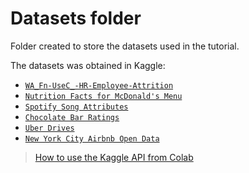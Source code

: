 # Datasets folder

Folder created to store the datasets used in the tutorial.

The datasets was obtained in Kaggle: 

- [`WA_Fn-UseC_-HR-Employee-Attrition`](https://www.kaggle.com/pavansubhasht/ibm-hr-analytics-attrition-dataset)
- [`Nutrition Facts for McDonald's Menu`](https://www.kaggle.com/mcdonalds/nutrition-facts)
- [`Spotify Song Attributes`](https://www.kaggle.com/geomack/spotifyclassification)
- [`Chocolate Bar Ratings`](https://www.kaggle.com/rtatman/chocolate-bar-ratings)
- [`Uber Drives`](https://www.kaggle.com/zusmani/uberdrives)
- [`New York City Airbnb Open Data`](https://www.kaggle.com/dgomonov/new-york-city-airbnb-open-data)


> [How to use the Kaggle API from Colab](https://colab.research.google.com/github/corrieann/kaggle/blob/master/kaggle_api_in_colab.ipynb#scrollTo=L7ZmFbHybsPk)